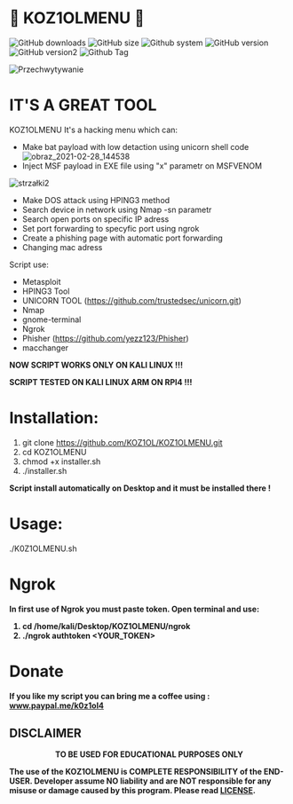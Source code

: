 # 🔑 KOZ1OLMENU 🔑

![GitHub downloads](https://img.shields.io/github/languages/code-size/KOZ1OL/KOZ1OLMENU)
![GitHub size](https://img.shields.io/github/languages/code-size/kozixpompa/KOZ1OLMENU)
![Github system](https://img.shields.io/badge/Platform-Linux-red)
![GitHub version](https://img.shields.io/badge/System-Kali%20Linux-red)
![GitHub version2](https://img.shields.io/badge/System-Kali%20Linux%20ARM-red)
![Github Tag](https://img.shields.io/badge/-MULTITOOL-blueviolet)

![Przechwytywanie](https://user-images.githubusercontent.com/51675112/111207235-a1899080-85c9-11eb-9c69-8a3c54d12b2a.PNG)

# IT'S A GREAT TOOL

KOZ1OLMENU It's a hacking menu which can:
- Make bat payload with low detaction using unicorn shell code
![obraz_2021-02-28_144538](https://user-images.githubusercontent.com/51675112/109420585-9f251500-79d3-11eb-824e-39570cc3e9d3.png)
- Inject MSF payload in EXE file using "x" parametr on MSFVENOM

![strzałki2](https://user-images.githubusercontent.com/51675112/111213277-e36a0500-85d0-11eb-90d0-bfc1314c7793.png)

- Make DOS attack using HPING3 method
- Search device in network using Nmap -sn parametr
- Search open ports on specific IP adress
- Set port forwarding to specyfic port using ngrok
- Create a phishing page with automatic port forwarding
- Changing mac adress 

Script use:
- Metasploit
- HPING3 Tool
- UNICORN TOOL (https://github.com/trustedsec/unicorn.git)
- Nmap
- gnome-terminal
- Ngrok
- Phisher (https://github.com/yezz123/Phisher)
- macchanger

<b>NOW SCRIPT WORKS ONLY ON KALI LINUX !!! </b> 

<b>SCRIPT TESTED ON KALI LINUX ARM ON RPI4 !!! </b>

# Installation:

1. git clone https://github.com/KOZ1OL/KOZ1OLMENU.git
2. cd KOZ1OLMENU
3. chmod +x installer.sh 
4. ./installer.sh

<b>Script install automatically on Desktop and it must be installed there !</b>

# Usage:

./K0Z1OLMENU.sh

# Ngrok

<b>In first use of Ngrok you must paste token. Open terminal and use:
 1. cd /home/kali/Desktop/KOZ1OLMENU/ngrok
 2. ./ngrok authtoken <YOUR_TOKEN>
 

# Donate

If you like my script you can bring me a coffee using : www.paypal.me/k0z1ol4

## DISCLAIMER
<p align="center">
  TO BE USED FOR EDUCATIONAL PURPOSES ONLY
</p>

The use of the KOZ1OLMENU is COMPLETE RESPONSIBILITY of the END-USER. Developer assume NO liability and are NOT responsible for any misuse or damage caused by this program. Please read [LICENSE](LICENSE).
